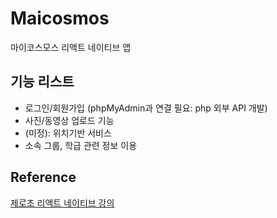 # Maicosmos
마이코스모스 리액트 네이티브 앱 

## 기능 리스트
- 로그인/회원가입 (phpMyAdmin과 연결 필요: php 외부 API 개발)
- 사진/동영상 업로드 기능 
- (미정): 위치기반 서비스 
- 소속 그룹, 학급 관련 정보 이용 

## Reference
[제로초 리액트 네이티브 강의](https://github.com/ZeroCho/food-delivery-app) 